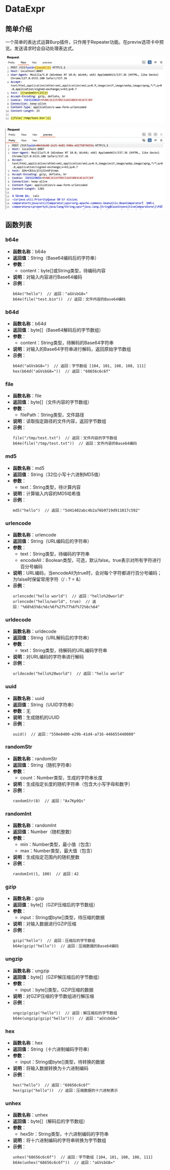 # DataExpr



## 简单介绍

一个简单的表达式运算Burp插件，只作用于Repeater功能。在previw选项卡中预览。发送请求时会自动处理表达式。

![](images/1.png)

![](images/2.png)


## 函数列表

### b64e
- **函数名称**：b64e
- **返回值**：String（Base64编码后的字符串）
- **参数**：
  - content：byte[]或String类型，待编码内容
- **说明**：对输入内容进行Base64编码
- **示例**：
  ```
  b64e("hello")  // 返回："aGVsbG8="
  b64e(file("test.bin"))  // 返回：文件内容的Base64编码
  ```

### b64d
- **函数名称**：b64d
- **返回值**：byte[]（Base64解码后的字节数组）
- **参数**：
  - content：String类型，待解码的Base64字符串
- **说明**：对输入的Base64字符串进行解码，返回原始字节数组
- **示例**：
  ```
  b64d("aGVsbG8=")  // 返回：字节数组 [104, 101, 108, 108, 111]
  hex(b64d("aGVsbG8="))  // 返回："68656c6c6f"
  ```

### file
- **函数名称**：file
- **返回值**：byte[]（文件内容的字节数组）
- **参数**：
  - filePath：String类型，文件路径
- **说明**：读取指定路径的文件内容，返回字节数组
- **示例**：
  ```
  file("/tmp/test.txt")  // 返回：文件内容的字节数组
  b64e(file("/tmp/test.txt"))  // 返回：文件内容的Base64编码
  ```

### md5
- **函数名称**：md5
- **返回值**：String（32位小写十六进制MD5值）
- **参数**：
  - text：String类型，待计算内容
- **说明**：计算输入内容的MD5哈希值
- **示例**：
  ```
  md5("hello")  // 返回："5d41402abc4b2a76b9719d911017c592"
  ```

### urlencode
- **函数名称**：urlencode
- **返回值**：String（URL编码后的字符串）
- **参数**：
  - text：String类型，待编码的字符串
  - encodeAll：Boolean类型，可选，默认false。true表示对所有字符进行百分号编码
- **说明**：URL编码，当encodeAll为true时，会对每个字符都进行百分号编码；为false时保留常用字符（/ : ? = &）
- **示例**：
  ```
  urlencode("hello world")  // 返回："hello%20world"
  urlencode("hello/world", true)  // 返回："%68%65%6c%6c%6f%2f%77%6f%72%6c%64"
  ```

### urldecode
- **函数名称**：urldecode
- **返回值**：String（URL解码后的字符串）
- **参数**：
  - text：String类型，待解码的URL编码字符串
- **说明**：对URL编码的字符串进行解码
- **示例**：
  ```
  urldecode("hello%20world")  // 返回："hello world"
  ```

### uuid
- **函数名称**：uuid
- **返回值**：String（UUID字符串）
- **参数**：无
- **说明**：生成随机的UUID
- **示例**：
  ```
  uuid()  // 返回："550e8400-e29b-41d4-a716-446655440000"
  ```

### randomStr
- **函数名称**：randomStr
- **返回值**：String（随机字符串）
- **参数**：
  - count：Number类型，生成的字符串长度
- **说明**：生成指定长度的随机字符串（包含大小写字母和数字）
- **示例**：
  ```
  randomStr(8)  // 返回："Ax7Kp9Qs"
  ```

### randomInt
- **函数名称**：randomInt
- **返回值**：Number（随机整数）
- **参数**：
  - min：Number类型，最小值（包含）
  - max：Number类型，最大值（包含）
- **说明**：生成指定范围内的随机整数
- **示例**：
  ```
  randomInt(1, 100)  // 返回：42
  ```

### gzip
- **函数名称**：gzip
- **返回值**：byte[]（GZIP压缩后的字节数组）
- **参数**：
  - input：String或byte[]类型，待压缩的数据
- **说明**：对输入数据进行GZIP压缩
- **示例**：
  ```
  gzip("hello")  // 返回：压缩后的字节数组
  b64e(gzip("hello"))  // 返回：压缩数据的Base64编码
  ```

### ungzip
- **函数名称**：ungzip
- **返回值**：byte[]（GZIP解压缩后的字节数组）
- **参数**：
  - input：byte[]类型，GZIP压缩的数据
- **说明**：对GZIP压缩的字节数组进行解压缩
- **示例**：
  ```
  ungzip(gzip("hello"))  // 返回：解压缩后的字节数组
  b64e(ungzip(gzip("hello")))  // 返回："aGVsbG8="
  ```

### hex
- **函数名称**：hex
- **返回值**：String（十六进制编码字符串）
- **参数**：
  - input：String或byte[]类型，待转换的数据
- **说明**：将输入数据转换为十六进制编码
- **示例**：
  ```
  hex("hello")  // 返回："68656c6c6f"
  hex(gzip("hello"))  // 返回：压缩数据的十六进制表示
  ```

### unhex
- **函数名称**：unhex
- **返回值**：byte[]（解码后的字节数组）
- **参数**：
  - hexStr：String类型，十六进制编码的字符串
- **说明**：将十六进制编码的字符串转换为字节数组
- **示例**：
  ```
  unhex("68656c6c6f")  // 返回：字节数组 [104, 101, 108, 108, 111]
  b64e(unhex("68656c6c6f"))  // 返回："aGVsbG8="
  ```
